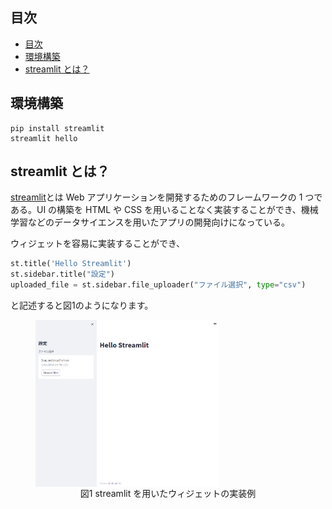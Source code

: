 ## 目次
- [目次](#目次)
- [環境構築](#環境構築)
- [streamlit とは？](#streamlit-とは)
## 環境構築

```
pip install streamlit
streamlit hello
```
<a id="env"></a>
## streamlit とは？

<a href="https://streamlit.io/">streamlit</a>とは Web アプリケーションを開発するためのフレームワークの 1 つである。UI の構築を HTML や CSS を用いることなく実装することができ、機械学習などのデータサイエンスを用いたアプリの開発向けになっている。

ウィジェットを容易に実装することができ、

```Python
st.title('Hello Streamlit')
st.sidebar.title("設定")
uploaded_file = st.sidebar.file_uploader("ファイル選択", type="csv")
```

と記述すると図1のようになります。

<figure style="text-align:center;">
<img src="./img/ex_streamlit_widget.png" style="height:200pt; display:block">
<figcaption>
図1 streamlit を用いたウィジェットの実装例
</figcaption>
</figure>